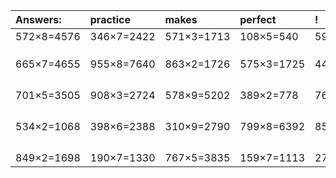 | Answers: | practice | makes | perfect | ! |
| :--- | :--- | :--- | :--- | :--- |
| 572×8=4576 | 346×7=2422 | 571×3=1713 | 108×5=540 | 594×4=2376 | 
|   |   |   |   |   | 
|   |   |   |   |   | 
|   |   |   |   |   | 
| 665×7=4655 | 955×8=7640 | 863×2=1726 | 575×3=1725 | 449×6=2694 | 
|   |   |   |   |   | 
|   |   |   |   |   | 
|   |   |   |   |   | 
|   |   |   |   |   | 
| 701×5=3505 | 908×3=2724 | 578×9=5202 | 389×2=778 | 769×3=2307 | 
|   |   |   |   |   | 
|   |   |   |   |   | 
|   |   |   |   |   | 
|   |   |   |   |   | 
| 534×2=1068 | 398×6=2388 | 310×9=2790 | 799×8=6392 | 858×6=5148 | 
|   |   |   |   |   | 
|   |   |   |   |   | 
|   |   |   |   |   | 
|   |   |   |   |   | 
| 849×2=1698 | 190×7=1330 | 767×5=3835 | 159×7=1113 | 271×4=1084 | 
